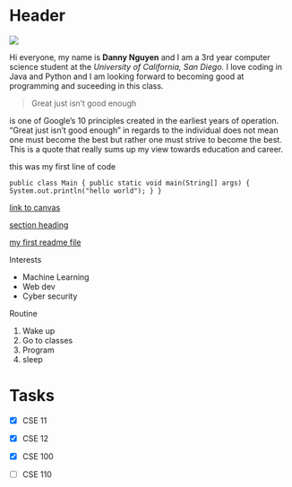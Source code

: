 # Header

![](https://ucsdnews.ucsd.edu/news_uploads/Resized_Geisel_Library_08.31.jpg)

Hi everyone, my name is **Danny Nguyen** and I am a 3rd year computer science student at the *University of California, San Diego.* I love coding in Java and Python and I am looking forward to becoming good at programming and suceeding in this class. 
>Great just isn’t good enough 

is one of Google’s 10 principles created in the earliest years of operation. “Great just isn’t good enough” in regards to the individual does not mean one must become the best but rather one must strive to become the best. This is a quote that really sums up my view towards education and career.

this was my first line of code

`public class Main {
    public static void main(String[] args) {
        System.out.println("hello world");
    }
}`

[link to canvas](https://canvas.ucsd.edu/courses/30736)

[section heading](#Header)

[my first readme file](README.md)


Interests

- Machine Learning 
- Web dev
- Cyber security

Routine 
1. Wake up
2. Go to classes
3. Program
4. sleep


# Tasks 

- [x] CSE 11
- [x] CSE 12
- [x] CSE 100
- [ ] CSE 110


